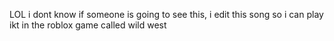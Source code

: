 LOL i dont know if someone is going to see this, i edit this song so i can play ikt in the roblox game called wild west
